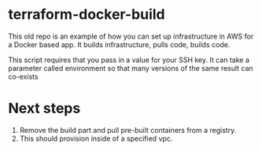 # terraform-docker-build
This old repo is an example of how you can set up infrastructure in AWS for a Docker based app. It builds infrastructure, pulls code, builds code.

This script requires that you pass in a value for your SSH key. It can take a parameter called environment so that many versions of the same result can co-exists

Next steps
====
1. Remove the build part and pull pre-built containers from a registry.
2. This should provision inside of a specified vpc.
